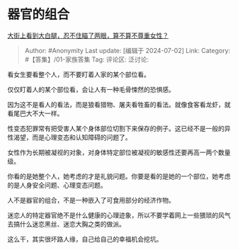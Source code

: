 # 器官的组合
[大街上看到大白腿，忍不住瞄了两眼，算不算不尊重女性？](https://www.zhihu.com/question/657854715/answer/3549355829)

> Author: #Anonymity
> Last update: [编辑于 2024-07-02]
> Link:
> Category: #【答集】/01-家族答集 
> Tag: 
> 评论区:
> 泛讨论:

看女生要看整个人，而不要盯着人家的某个部位看。

仅仅盯着人的某个部位看，会让人有一种毛骨悚然的恐惧感。

因为这不是看人的看法，而是狼看猎物、屠夫看牲畜的看法。就像食客看龙虾，就看尾巴大不大一样。

性变态犯罪常有把受害人某个身体部位切割下来保存的例子。这已经不是一般的异性渴望，而是心理变态和认知障碍的问题了。

女性作为长期被凝视的对象，对身体特定部位被凝视的敏感性还要再高一两个数量级。

你看的是她整个人，她考虑的才是礼貌问题。你要是看的是她的一个部位，她考虑的是人身安全问题、心理变态问题。

人不是器官的组合，不是一种嵌入了可食用部分的经济作物。

迷恋人的特定器官绝不是什么健康的心理迹象，所以不要学着网上一些猥琐的风气去搞什么迷恋黑丝、迷恋大胸之类的做派。

这么干，其实很坏路人缘，自己给自己的幸福机会挖坑。